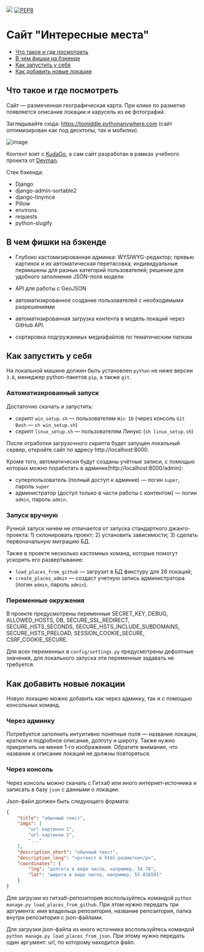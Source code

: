 [![](https://img.shields.io/badge/Django-092E20?style=for-the-badge&logo=django&logoColor=white)](https://www.djangoproject.com/) [![PEP8](https://img.shields.io/badge/code%20style-pep8-orange.svg)](https://www.python.org/dev/peps/pep-0008/)

# Сайт "Интересные места"

- [Что такое и где посмотреть](#что-такое-и-где-посмотреть)
- [В чем фишки на бэкенде](#в-чем-фишки-на-бэкенде)
- [Как запустить у себя](#как-запустить-у-себя)
- [Как добавить новые локации](#как-добавить-новые-локации)

## Что такое и где посмотреть

Сайт &mdash; размеченная географическая карта. При клике по разметке появляется описание локации и карусель из ее фотографий.

Заглядывайте сюда: https://tomiddle.pythonanywhere.com (сайт оптимизирован как под десктопы, так и мобилки).

![image](https://user-images.githubusercontent.com/60841011/136707757-9633b655-8474-49e0-a18a-87f0bc1edfc0.png)

Контент взят с [KudaGo](https://kudago.com), а сам сайт разработан в рамках учебного проекта от [Devman](https://dvmn.org).

Стек бэкенда:
- Django
- django-admin-sortable2
- django-tinymce
- Pillow
- environs
- requests
- python-slugify

## В чем фишки на бэкенде

- Глубоко кастомизированная админка: WYSIWYG-редактор; превью картинок и их автоматическая перетасовка; индивидуальные пермишены для разных категорий пользователей; решение для удобного заполнения JSON-поля модели

- API для работы с GeoJSON

- автоматизированное создание пользователей с необходимыми разрешениями  

- автоматизированная загрузка контента в модель локаций через GitHub API.

- сортировка подгружаемых медиафайлов по тематическим папкам

## Как запустить у себя

На локальной машине должен быть установлен `python` не ниже версии `3.8`, менеджер python-пакетов `pip`, а также `git`.  

### Автоматизированный запуск

Достаточно скачать и запустить:
- скрипт `win_setup.sh` &mdash; пользователям `Win 10` (через консоль `Git Bash` &mdash; `sh win_setup.sh`)
- скрипт `linux_setup.sh` &mdash; пользователям Линукс (`sh linux_setup.sh`) 

После отработки загрузочного скрипта будет запущен локальный сервер, откройте сайт по адресу http://localhost:8000.

Кроме того, автоматически будут созданы учётные записи, с помощью которых можно поработать в админке(http://localhost:8000/admin):
- суперпользователь (полный доступ к админке) &mdash; логин `super`, пароль `super`
- администратор (доступ только в части работы с контентом) &mdash; логин `admin`, пароль `admin`. 

### Запуск вручную  

Ручной запуск ничем не отличается от запуска стандартного джанго-проекта: 1) склонировать проект; 2) установить зависимости; 3) сделать первоначальную миграцию БД.  

Также в проекте несколько кастомных команд, которые помогут ускорить его развертывание:
- `load_places_from_github` &mdash; загрузит в БД фикстуру для 28 локаций;
- `create_places_admin` &mdash; создаст учетную запись администратора (логин `admin`, пароль `admin`).

### Переменные окружения
В проекте предусмотрены переменные SECRET_KEY, DEBUG, ALLOWED_HOSTS, DB, SECURE_SSL_REDIRECT, SECURE_HSTS_SECONDS, SECURE_HSTS_INCLUDE_SUBDOMAINS, SECURE_HSTS_PRELOAD, SESSION_COOKIE_SECURE, CSRF_COOKIE_SECURE.  

Для всех переменных в `config/settings.py` предусмотрены дефолтные значения, для локального запуска эти переменные задавать не требуется.  

## Как добавить новые локации  

Новую локацию можно добавить как через админку, так и с помощью консольных команд. 

### Через админку

Потребуется заполнить интуитивно понятные поля &mdash; название локации, краткое и подробное описание, долготу и широту. Также нужно прикрепить не менее 1-го изображения. Обратите внимание, что название и описание локаций не должны повторяться.  

### Через консоль  

Через консоль можно скачать c Гитхаб или иного интернет-источника и записать в базу `json` с данными о локации.  

Json-файл должен быть следующего формата:

```json
{
    "title": "обычный текст",
    "imgs": [
        "url картинки 1",
        "url картинки 2",
        "..." 
    ],
    "description_short": "обычный текст",
    "description_long": "<p>текст в html-разметке</p>",
    "coordinates": {
        "lng": "долгота в виде числа, например, 54.78",
        "lat": "широта в виде числа, например, 55.816591"
    }
}
```

Для загрузки из гитхаб-репозитория воспользуйтесь командой `python manage.py load_places_from_github`. При этом нужно передать три аргумента: имя владельца репозитория, название репозитория, папка внутри репозитория с json-файлами.  

Для загрузки json-файла из иного источника воспользуйтесь командой `python manage.py load_places_from_json`. При этому нужно передать один аргумент: url, по которому находится файл.
